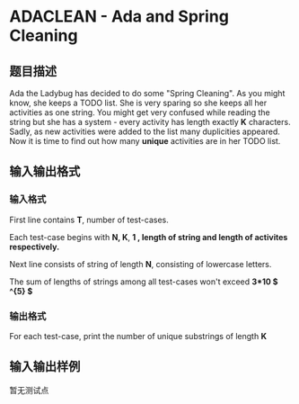 # ADACLEAN - Ada and Spring Cleaning

## 题目描述

Ada the Ladybug has decided to do some "Spring Cleaning". As you might know, she keeps a TODO list. She is very sparing so she keeps all her activities as one string. You might get very confused while reading the string but she has a system - every activity has length exactly **K** characters. Sadly, as new activities were added to the list many duplicities appeared. Now it is time to find out how many **unique** activities are in her TODO list.

## 输入输出格式

### 输入格式

First line contains **T**, number of test-cases.

Each test-case begins with **N, K**, **1 , length of string and length of activites respectively.**

Next line consists of string of length **N**, consisting of lowercase letters.

The sum of lengths of strings among all test-cases won't exceed **3\*10 $ ^{5} $**

### 输出格式

For each test-case, print the number of unique substrings of length **K**

## 输入输出样例

暂无测试点

